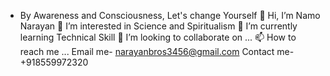 -  By Awareness and Consciousness, Let's change Yourself
 👋 Hi, I’m Namo Narayan
  👀 I’m interested in Science and Spiritualism
 🌱 I’m currently learning Technical Skill
 💞️ I’m looking to collaborate on ...
 📫 How to reach me ...
 Email me- narayanbros3456@gmail.com
 Contact me- +918559972320

<!---
namo1narayan/namo1narayan is a ✨ special ✨ repository because its `README.md` (this file) appears on your GitHub profile.
You can click the Preview link to take a look at your changes.
--->
